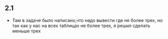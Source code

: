 ## 2.1
* Там в задаче было написано,что надо вывести где не более трех, но так как у нас на всех таблицах не более трех, я решил сделать меньше трех

